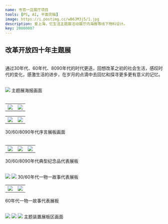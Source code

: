 ```yaml
---
name: 市百一店展厅项目
tools: [PS, AI, 平面完稿]
image: https://i.postimg.cc/wB6JM3j5/1.jpg
description: 爱上海，忆生活主题展活动展厅内海报等线下物料设计。
key: 20000007
---
```


## 改革开放四十年主题展
<br />
通过30年代、60年代、8090年代的时代更迭，回想改革之初的社会生活，感叹时代的变化，感激生活的进步，在岁月的点滴中去回忆和探寻更多更有意义的记忆。
<br />
<br />

![](https://i.postimg.cc/BvQgymHG/2950x3095mm-02.jpg)
主题展海报画面
<br />
<br />

<table>
<tr>
<td><center><img src="https://i.postimg.cc/1t8KR4vC/2420x3300mm-20mm-02.jpg"></center></td>
<td><center><img src="https://i.postimg.cc/pdmZRqXb/30-2420x3300mm-20mm-02.jpg"></center></td>
</tr>
</table>

<table>
<tr>
<td><center><img src="https://i.postimg.cc/wvMm5PJ7/60-850x950mm-20mm-02.jpg"></center></td>
<td><center><img src="https://i.postimg.cc/pXzqnhR3/8090-1300x1350mm-20mm-40mm-02.jpg"></center></td>
</tr>
</table>  
30/60/8090年代序言展板画面  
<br />
<br />

<table>
<tr>
<td><center><img src="https://i.postimg.cc/4yhHq9WG/30-1200x2200mm-1300x2200mm-30mm-03.jpg"></center></td>
<td><center><img src="https://i.postimg.cc/8sQfSzY6/60-1200x2000mm-1300x2000mm-30mm-03.jpg"></center></td>
<td><center><img src="https://i.postimg.cc/nV63zYbv/8090-1200x2200mm-1300x2200mm-30mm-03.jpg"></center></td>
</tr>
</table>
30/60/8090年代典型纪念品代表展板
<br />
<br /> 

![](https://i.postimg.cc/VkGRx3wW/30-100-X100mm.jpg)
![](https://i.postimg.cc/sgDm03k2/60-400x400mm-10mm-12.jpg)
30/60年代一物一故事代表展板
<br />

<table>
<tr>
<td><center><img src="https://i.postimg.cc/43Bc9ZYD/60-100mm-X100mm-02.jpg"></center></td>
<td><center><img src="https://i.postimg.cc/NMnrd47b/60-600mm-X250mm-02.jpg"></center></td>
</tr>
</table>  
60年代一物一故事代表展板
<br />
<br />

![](https://i.postimg.cc/sgzKPj2x/4200x1660mm-50mm-20mm-02.jpg)
![](https://i.postimg.cc/vmqzd5tx/1000x2200mm-20mm-05.jpg)
![](https://i.postimg.cc/T3c0Czy9/1000x3300mm-20mm-06.jpg)
主题装置展板区画面
<br />
<br />